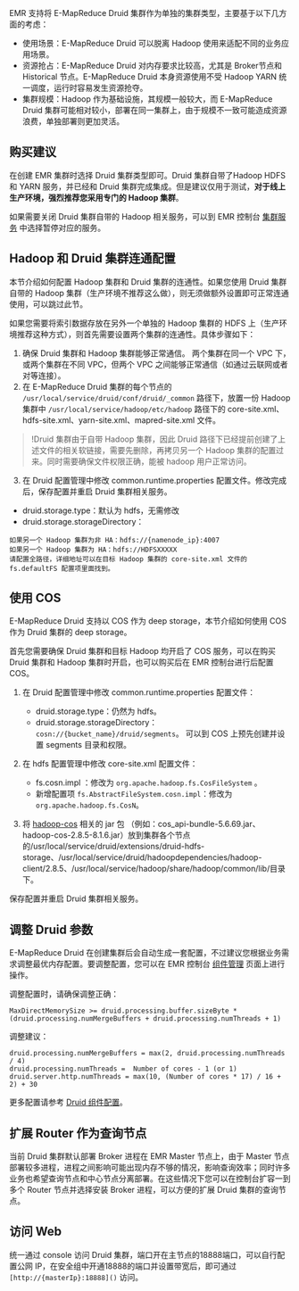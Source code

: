 EMR 支持将 E-MapReduce Druid 集群作为单独的集群类型，主要基于以下几方面的考虑：
- 使用场景：E-MapReduce Druid 可以脱离 Hadoop 使用来适配不同的业务应用场景。
- 资源抢占：E-MapReduce Druid 对内存要求比较高，尤其是 Broker节点和 Historical 节点。E-MapReduce Druid 本身资源使用不受 Hadoop YARN 统一调度，运行时容易发生资源抢夺。
- 集群规模：Hadoop 作为基础设施，其规模一般较大，而 E-MapReduce Druid 集群可能相对较小，部署在同一集群上，由于规模不一致可能造成资源浪费，单独部署则更加灵活。

## 购买建议
在创建 EMR 集群时选择 Druid 集群类型即可。Druid 集群自带了Hadoop HDFS 和 YARN 服务，并已经和 Druid 集群完成集成。但是建议仅用于测试，**对于线上生产环境，强烈推荐您采用专门的 Hadoop 集群**。

如果需要关闭 Druid 集群自带的 Hadoop 相关服务，可以到 EMR 控制台 [集群服务](https://console.cloud.tencent.com/emr/static/framework/emr-4qjbxdca?type=clusterservice&regionId=1) 中选择暂停对应的服务。

## Hadoop 和 Druid 集群连通配置
本节介绍如何配置 Hadoop 集群和 Druid 集群的连通性。如果您使用 Druid 集群自带的 Hadoop 集群（生产环境不推荐这么做），则无须做额外设置即可正常连通使用，可以跳过此节。

如果您需要将索引数据存放在另外一个单独的 Hadoop 集群的 HDFS 上（生产环境推荐这种方式），则首先需要设置两个集群的连通性。具体步骤如下：
1. 确保 Druid 集群和 Hadoop 集群能够正常通信。
两个集群在同一个 VPC 下，或两个集群在不同 VPC，但两个 VPC 之间能够正常通信（如通过云联网或者对等连接）。
2. 在 E-MapReduce Druid 集群的每个节点的 `/usr/local/service/druid/conf/druid/_common` 路径下，放置一份 Hadoop 集群中 `/usr/local/service/hadoop/etc/hadoop` 路径下的 core-site.xml、hdfs-site.xml、yarn-site.xml、mapred-site.xml 文件。
>!Druid 集群由于自带 Hadoop 集群，因此 Druid 路径下已经提前创建了上述文件的相关软链接，需要先删除，再拷贝另一个 Hadoop 集群的配置过来。同时需要确保文件权限正确，能被 hadoop 用户正常访问。
3. 在 Druid 配置管理中修改 common.runtime.properties 配置文件。修改完成后，保存配置并重启 Druid 集群相关服务。
 - druid.storage.type：默认为 hdfs，无需修改
 - druid.storage.storageDirectory：
```
如果另一个 Hadoop 集群为非 HA：hdfs://{namenode_ip}:4007
如果另一个 Hadoop 集群为 HA：hdfs://HDFSXXXXX
请配置全路径，详细地址可以在目标 Hadoop 集群的 core-site.xml 文件的 fs.defaultFS 配置项里面找到。
```

## 使用 COS
E-MapReduce Druid 支持以 COS 作为 deep storage，本节介绍如何使用 COS 作为 Druid 集群的 deep storage。

首先您需要确保 Druid 集群和目标 Hadoop 均开启了 COS 服务，可以在购买 Druid 集群和 Hadoop 集群时开启，也可以购买后在 EMR 控制台进行后配置 COS。

1. 在 Druid 配置管理中修改 common.runtime.properties 配置文件：
	- druid.storage.type：仍然为 hdfs。
	- druid.storage.storageDirectory：`cosn://{bucket_name}/druid/segments`。
可以到 COS 上预先创建并设置 segments 目录和权限。

2. 在 hdfs 配置管理中修改 core-site.xml 配置文件：
	- fs.cosn.impl ：修改为 `org.apache.hadoop.fs.CosFileSystem` 。
	- 新增配置项 `fs.AbstractFileSystem.cosn.impl`：修改为 `org.apache.hadoop.fs.CosN`。
3. 将 [hadoop-cos](https://github.com/tencentyun/hadoop-cos/releases) 相关的 jar 包 （例如：cos_api-bundle-5.6.69.jar、hadoop-cos-2.8.5-8.1.6.jar）放到集群各个节点的/usr/local/service/druid/extensions/druid-hdfs-storage、/usr/local/service/druid/hadoopdependencies/hadoop-client/2.8.5、/usr/local/service/hadoop/share/hadoop/common/lib/⽬录下。

保存配置并重启 Druid 集群相关服务。

## 调整 Druid 参数
E-MapReduce Druid 在创建集群后会自动生成一套配置，不过建议您根据业务需求调整最优内存配置。要调整配置，您可以在 EMR 控制台 [组件管理](https://console.cloud.tencent.com/emr/static/component) 页面上进行操作。

调整配置时，请确保调整正确：
```
MaxDirectMemorySize >= druid.processing.buffer.sizeByte *(druid.processing.numMergeBuffers + druid.processing.numThreads + 1) 
```
调整建议：
```
druid.processing.numMergeBuffers = max(2, druid.processing.numThreads / 4)
druid.processing.numThreads =  Number of cores - 1 (or 1)
druid.server.http.numThreads = max(10, (Number of cores * 17) / 16 + 2) + 30
```
更多配置请参考 [Druid 组件配置](https://druid.apache.org/docs/0.17.0/configuration/index.html#common-configurations)。

## 扩展 Router 作为查询节点
当前 Druid 集群默认部署 Broker 进程在 EMR Master 节点上，由于 Master 节点部署较多进程，进程之间影响可能出现内存不够的情况，影响查询效率；同时许多业务也希望查询节点和中心节点分离部署。在这些情况下您可以在控制台扩容一到多个 Router 节点并选择安装 Broker 进程，可以方便的扩展 Druid 集群的查询节点。

## 访问 Web
统一通过 console 访问 Druid 集群，端口开在主节点的18888端口，可以自行配置公网 IP，在安全组中开通18888的端口并设置带宽后，即可通过 `[http://{masterIp}:18888]()` 访问。
